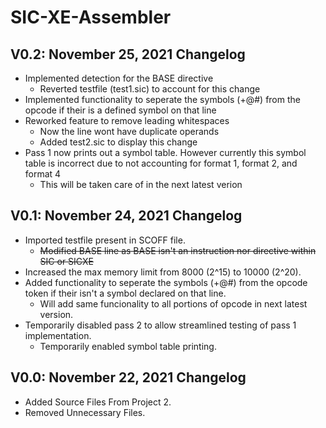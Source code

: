 # SIC-XE-Assembler
## V0.2: November 25, 2021 Changelog
- Implemented detection for the BASE directive
  - Reverted testfile (test1.sic) to account for this change 
- Implemented functionality to seperate the symbols (+@#) from the opcode if their is a defined symbol on that line
- Reworked feature to remove leading whitespaces
  - Now the line wont have duplicate operands
  - Added test2.sic to display this change
- Pass 1 now prints out a symbol table. However currently this symbol table is incorrect due to not accounting for format 1, format 2, and format 4
  - This will be taken care of in the next latest verion  
## V0.1: November 24, 2021 Changelog
- Imported testfile present in SCOFF file.
  - <s>Modified BASE line as BASE isn't an instruction nor directive within SIC or SICXE</s>
- Increased the max memory limit from 8000 (2^15) to 10000 (2^20).
- Added functionality to seperate the symbols (+@#) from the opcode token if their isn't a symbol declared on that line.
  - Will add same funcionality to all portions of opcode in next latest version.
- Temporarily disabled pass 2 to allow streamlined testing of pass 1 implementation.
  - Temporarily enabled symbol table printing.  
## V0.0: November 22, 2021 Changelog
- Added Source Files From Project 2.
- Removed Unnecessary Files.
